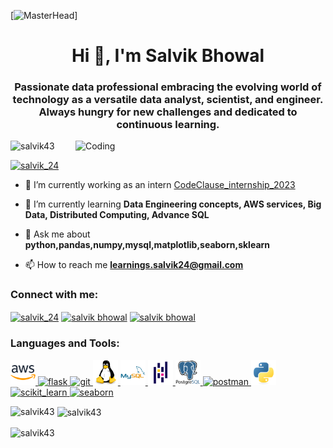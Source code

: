 [![MasterHead](https://storage.googleapis.com/gweb-cloudblog-publish/original_images/MLOps_Kloeckner_Hero_Banner_1920x946.gif)]
<h1 align="center">Hi 👋, I'm Salvik Bhowal</h1>
<h3 align="center">Passionate data professional embracing the evolving world of technology as a versatile data analyst, scientist, and engineer. Always hungry for new challenges and dedicated to continuous learning.</h3>
<img align="right" alt="Coding" width="400" src="https://cdn.dribbble.com/users/1162077/screenshots/3848914/programmer.gif">



<p align="left"> <img src="https://komarev.com/ghpvc/?username=salvik43&label=Profile%20views&color=0e75b6&style=flat" alt="salvik43" /> </p>

<p align="left"> <a href="https://twitter.com/salvik_24" target="blank"><img src="https://img.shields.io/twitter/follow/salvik_24?logo=twitter&style=for-the-badge" alt="salvik_24" /></a> </p>

- 🔭 I’m currently working as an intern [CodeClause_internship_2023](https://github.com/salvik43/CodeClause_Internship_2023/tree/main)

- 🌱 I’m currently learning **Data Engineering concepts, AWS services, Big Data, Distributed Computing, Advance SQL**

- 💬 Ask me about **python,pandas,numpy,mysql,matplotlib,seaborn,sklearn**

- 📫 How to reach me **learnings.salvik24@gmail.com**

<h3 align="left">Connect with me:</h3>
<p align="left">
<a href="https://twitter.com/salvik_24" target="blank"><img align="center" src="https://raw.githubusercontent.com/rahuldkjain/github-profile-readme-generator/master/src/images/icons/Social/twitter.svg" alt="salvik_24" height="30" width="40" /></a>
<a href="https://linkedin.com/in/salvik bhowal" target="blank"><img align="center" src="https://raw.githubusercontent.com/rahuldkjain/github-profile-readme-generator/master/src/images/icons/Social/linked-in-alt.svg" alt="salvik bhowal" height="30" width="40" /></a>
<a href="https://kaggle.com/salvik bhowal" target="blank"><img align="center" src="https://raw.githubusercontent.com/rahuldkjain/github-profile-readme-generator/master/src/images/icons/Social/kaggle.svg" alt="salvik bhowal" height="30" width="40" /></a>
</p>

<h3 align="left">Languages and Tools:</h3>
<p align="left"> <a href="https://aws.amazon.com" target="_blank" rel="noreferrer"> <img src="https://raw.githubusercontent.com/devicons/devicon/master/icons/amazonwebservices/amazonwebservices-original-wordmark.svg" alt="aws" width="40" height="40"/> </a> <a href="https://flask.palletsprojects.com/" target="_blank" rel="noreferrer"> <img src="https://www.vectorlogo.zone/logos/pocoo_flask/pocoo_flask-icon.svg" alt="flask" width="40" height="40"/> </a> <a href="https://git-scm.com/" target="_blank" rel="noreferrer"> <img src="https://www.vectorlogo.zone/logos/git-scm/git-scm-icon.svg" alt="git" width="40" height="40"/> </a> <a href="https://www.linux.org/" target="_blank" rel="noreferrer"> <img src="https://raw.githubusercontent.com/devicons/devicon/master/icons/linux/linux-original.svg" alt="linux" width="40" height="40"/> </a> <a href="https://www.mysql.com/" target="_blank" rel="noreferrer"> <img src="https://raw.githubusercontent.com/devicons/devicon/master/icons/mysql/mysql-original-wordmark.svg" alt="mysql" width="40" height="40"/> </a> <a href="https://pandas.pydata.org/" target="_blank" rel="noreferrer"> <img src="https://raw.githubusercontent.com/devicons/devicon/2ae2a900d2f041da66e950e4d48052658d850630/icons/pandas/pandas-original.svg" alt="pandas" width="40" height="40"/> </a> <a href="https://www.postgresql.org" target="_blank" rel="noreferrer"> <img src="https://raw.githubusercontent.com/devicons/devicon/master/icons/postgresql/postgresql-original-wordmark.svg" alt="postgresql" width="40" height="40"/> </a> <a href="https://postman.com" target="_blank" rel="noreferrer"> <img src="https://www.vectorlogo.zone/logos/getpostman/getpostman-icon.svg" alt="postman" width="40" height="40"/> </a> <a href="https://www.python.org" target="_blank" rel="noreferrer"> <img src="https://raw.githubusercontent.com/devicons/devicon/master/icons/python/python-original.svg" alt="python" width="40" height="40"/> </a> <a href="https://scikit-learn.org/" target="_blank" rel="noreferrer"> <img src="https://upload.wikimedia.org/wikipedia/commons/0/05/Scikit_learn_logo_small.svg" alt="scikit_learn" width="40" height="40"/> </a> <a href="https://seaborn.pydata.org/" target="_blank" rel="noreferrer"> <img src="https://seaborn.pydata.org/_images/logo-mark-lightbg.svg" alt="seaborn" width="40" height="40"/> </a> </p>

<p><img align="left" src="https://github-readme-stats.vercel.app/api/top-langs?username=salvik43&show_icons=true&locale=en&layout=compact" alt="salvik43" /></p>

<p>&nbsp;<img align="center" src="https://github-readme-stats.vercel.app/api?username=salvik43&show_icons=true&locale=en" alt="salvik43" /></p>

<p><img align="center" src="https://github-readme-streak-stats.herokuapp.com/?user=salvik43&" alt="salvik43" /></p>
